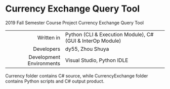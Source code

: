 # Currency Exchange Query Tool
 2019 Fall Semester Course Project
 Currency Exchange Query Tool

|||
| --: | :-- |
| Written in | Python (CLI & Execution Module), C# (GUI & InterOp Module) |
| Developers | dy55, Zhou Shuya |
| Development Environments | Visual Studio, Python IDLE |

Currency folder contains C# source, while CurrencyExchange folder contains Python scripts and C# output product.
